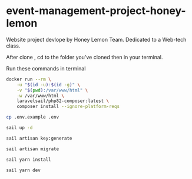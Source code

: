 # event-management-project-honey-lemon
Website project devlope by Honey Lemon Team. Dedicated to a Web-tech class.

After clone , cd to the folder you've cloned then in your terminal.

Run these commands in terminal
 

```bash
docker run --rm \
    -u "$(id -u):$(id -g)" \
    -v "$(pwd):/var/www/html" \
    -w /var/www/html \
    laravelsail/php82-composer:latest \
    composer install --ignore-platform-reqs
```

```bash
cp .env.example .env
```

```bash
sail up -d
```

```bash
sail artisan key:generate
```

```bash
sail artisan migrate
```

```bash
sail yarn install
```

```bash
sail yarn dev
```
